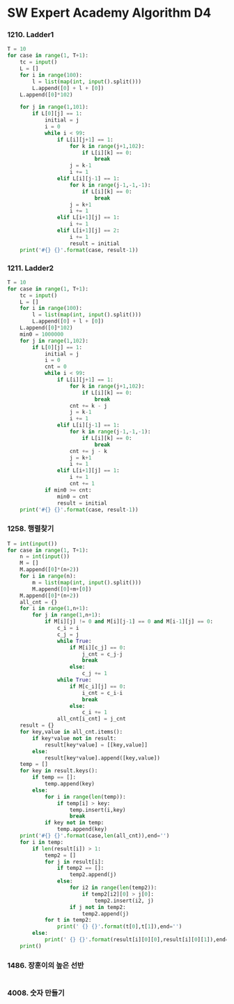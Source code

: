 # SW Expert Academy Algorithm D4

### 1210. Ladder1

```python
T = 10
for case in range(1, T+1):
    tc = input()
    L = []
    for i in range(100):
        l = list(map(int, input().split()))
        L.append([0] + l + [0])
    L.append([0]*102)

    for j in range(1,101):
        if L[0][j] == 1:
            initial = j
            i = 0
            while i < 99:
                if L[i][j+1] == 1:
                    for k in range(j+1,102):
                        if L[i][k] == 0:
                            break
                    j = k-1
                    i += 1
                elif L[i][j-1] == 1:
                    for k in range(j-1,-1,-1):
                        if L[i][k] == 0:
                            break
                    j = k+1
                    i += 1
                elif L[i+1][j] == 1:
                    i += 1
                elif L[i+1][j] == 2:
                    i += 1
                    result = initial
    print('#{} {}'.format(case, result-1))
```

### 1211. Ladder2

```python
T = 10
for case in range(1, T+1):
    tc = input()
    L = []
    for i in range(100):
        l = list(map(int, input().split()))
        L.append([0] + l + [0])
    L.append([0]*102)
    min0 = 1000000
    for j in range(1,102):
        if L[0][j] == 1:
            initial = j
            i = 0
            cnt = 0
            while i < 99:
                if L[i][j+1] == 1:
                    for k in range(j+1,102):
                        if L[i][k] == 0:
                            break
                    cnt += k - j
                    j = k-1
                    i += 1
                elif L[i][j-1] == 1:
                    for k in range(j-1,-1,-1):
                        if L[i][k] == 0:
                            break
                    cnt += j - k
                    j = k+1
                    i += 1
                elif L[i+1][j] == 1:
                    i += 1
                    cnt += 1
            if min0 >= cnt:
                min0 = cnt
                result = initial
    print('#{} {}'.format(case, result-1))
```

### 1258. 행렬찾기

```python
T = int(input())
for case in range(1, T+1):
    n = int(input())
    M = []
    M.append([0]*(n+2))
    for i in range(n):
        m = list(map(int, input().split()))
        M.append([0]+m+[0])
    M.append([0]*(n+2))
    all_cnt = {}
    for i in range(1,n+1):
        for j in range(1,n+1):
            if M[i][j] != 0 and M[i][j-1] == 0 and M[i-1][j] == 0:
                c_i = i
                c_j = j
                while True:
                    if M[i][c_j] == 0:
                        j_cnt = c_j-j
                        break
                    else:
                        c_j += 1
                while True:
                    if M[c_i][j] == 0:
                        i_cnt = c_i-i
                        break
                    else:
                        c_i += 1
                all_cnt[i_cnt] = j_cnt
    result = {}
    for key,value in all_cnt.items():
        if key*value not in result:
            result[key*value] = [[key,value]]
        else:
            result[key*value].append([key,value])
    temp = []
    for key in result.keys():
        if temp == []:
            temp.append(key)
        else:
            for i in range(len(temp)):
                if temp[i] > key:
                    temp.insert(i,key)
                    break
            if key not in temp:
                temp.append(key)
    print('#{} {}'.format(case,len(all_cnt)),end='')
    for i in temp:
        if len(result[i]) > 1:
            temp2 = []
            for j in result[i]:
                if temp2 == []:
                    temp2.append(j)
                else:
                    for i2 in range(len(temp2)):
                        if temp2[i2][0] > j[0]:
                            temp2.insert(i2, j)
                    if j not in temp2:
                        temp2.append(j)
            for t in temp2:
                print(' {} {}'.format(t[0],t[1]),end='')
        else:
            print(' {} {}'.format(result[i][0][0],result[i][0][1]),end='')
    print()

```

### 1486. 장훈이의 높은 선반

```python

```

### 4008. 숫자 만들기

```python

```

### 

```python

```

### 

```python

```

### 

```python

```

### 

```python

```

### 

```python

```

### 

```python

```

### 

```python

```

### 

```python

```

### 

```python

```

### 

```python

```

### 

```python

```

### 

```python

```

### 

```python

```

### 

```python

```

### 

```python

```

### 

```python

```

### 

```python

```

### 

```python

```

### 

```python

```

### 

```python

```

### 

```python

```

### 

```python

```

### 

```python

```

### 

```python

```

### 

```python

```

### 

```python

```





